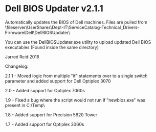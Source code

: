 # Dell BIOS Updater v2.1.1
Automatically updates the BIOS of Dell machines. Files are pulled from \\fileserver\UserShares\Dept-IT\ServiceCatalog-Technical\_Drivers-Firmware\Dell\DellBIOSUpdater\

You can use the DellBIOSUpdater.exe utility to upload updated Dell BIOS executables (Found inside the same directory)

Jarred Reid 2019

Changelog: 

2.1.1 - Moved logic from multiple "if" statements over to a single switch parameter and added support for Dell Optiplex 3070

2.0 - Added support for Optiplex 7060s

1.9 - Fixed a bug where the script would not run if "newbios.exe" was present in C:\Temp\

1.8 - Added support for Precision 5820 Tower

1.7 - Added support for Optiplex 3060s 

